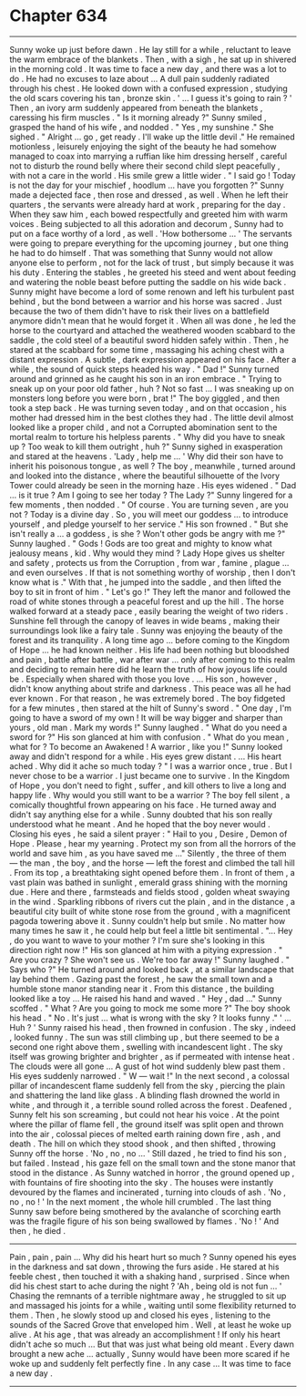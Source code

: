 
# Chapter 634


---

Sunny woke up just before dawn . He lay still for a while , reluctant to leave the warm embrace of the blankets . Then , with a sigh , he sat up in shivered in the morning cold . It was time to face a new day , and there was a lot to do . He had no excuses to laze about …
A dull pain suddenly radiated through his chest . He looked down with a confused expression , studying the old scars covering his tan , bronze skin .
' ... I guess it's going to rain ? '
Then , an ivory arm suddenly appeared from beneath the blankets , caressing his firm muscles .
" Is it morning already ?"
Sunny smiled , grasped the hand of his wife , and nodded .
" Yes , my sunshine ."
She sighed .
" Alright … go , get ready . I'll wake up the little devil ."
He remained motionless , leisurely enjoying the sight of the beauty he had somehow managed to coax into marrying a ruffian like him dressing herself , careful not to disturb the round belly where their second child slept peacefully , with not a care in the world . His smile grew a little wider .
" I said go ! Today is not the day for your mischief , hoodlum … have you forgotten ?"
Sunny made a dejected face , then rose and dressed , as well .
When he left their quarters , the servants were already hard at work , preparing for the day . When they saw him , each bowed respectfully and greeted him with warm voices . Being subjected to all this adoration and decorum , Sunny had to put on a face worthy of a lord , as well .
'How bothersome ... '
The servants were going to prepare everything for the upcoming journey , but one thing he had to do himself . That was something that Sunny would not allow anyone else to perform , not for the lack of trust , but simply because it was his duty .
Entering the stables , he greeted his steed and went about feeding and watering the noble beast before putting the saddle on his wide back . Sunny might have become a lord of some renown and left his turbulent past behind , but the bond between a warrior and his horse was sacred .
Just because the two of them didn't have to risk their lives on a battlefield anymore didn't mean that he would forget it .
When all was done , he led the horse to the courtyard and attached the weathered wooden scabbard to the saddle , the cold steel of a beautiful sword hidden safely within .
Then , he stared at the scabbard for some time , massaging his aching chest with a distant expression . A subtle , dark expression appeared on his face .
After a while , the sound of quick steps headed his way .
" Dad !"
Sunny turned around and grinned as he caught his son in an iron embrace .
" Trying to sneak up on your poor old father , huh ? Not so fast … I was sneaking up on monsters long before you were born , brat !"
The boy giggled , and then took a step back .
He was turning seven today , and on that occasion , his mother had dressed him in the best clothes they had . The little devil almost looked like a proper child , and not a Corrupted abomination sent to the mortal realm to torture his helpless parents .
" Why did you have to sneak up ? Too weak to kill them outright , huh ?"
Sunny sighed in exasperation and stared at the heavens .
'Lady , help me … '
Why did their son have to inherit his poisonous tongue , as well ?
The boy , meanwhile , turned around and looked into the distance , where the beautiful silhouette of the Ivory Tower could already be seen in the morning haze . His eyes widened .
" Dad … is it true ? Am I going to see her today ? The Lady ?"
Sunny lingered for a few moments , then nodded .
" Of course . You are turning seven , are you not ? Today is a divine day . So , you will meet our goddess ... to introduce yourself , and pledge yourself to her service ."
His son frowned .
" But she isn't really a … a goddess , is she ? Won't other gods be angry with me ?"
Sunny laughed .
" Gods ! Gods are too great and mighty to know what jealousy means , kid . Why would they mind ? Lady Hope gives us shelter and safety , protects us from the Corruption , from war , famine , plague ... and even ourselves . If that is not something worthy of worship , then I don't know what is ."
With that , he jumped into the saddle , and then lifted the boy to sit in front of him .
" Let's go !"
They left the manor and followed the road of white stones through a peaceful forest and up the hill . The horse walked forward at a steady pace , easily bearing the weight of two riders . Sunshine fell through the canopy of leaves in wide beams , making their surroundings look like a fairy tale .
Sunny was enjoying the beauty of the forest and its tranquility . A long time ago … before coming to the Kingdom of Hope … he had known neither . His life had been nothing but bloodshed and pain , battle after battle , war after war … only after coming to this realm and deciding to remain here did he learn the truth of how joyous life could be .
Especially when shared with those you love .
… His son , however , didn't know anything about strife and darkness . This peace was all he had ever known . For that reason , he was extremely bored .
The boy fidgeted for a few minutes , then stared at the hilt of Sunny's sword .
" One day , I'm going to have a sword of my own ! It will be way bigger and sharper than yours , old man . Mark my words !"
Sunny laughed .
" What do you need a sword for ?"
His son glanced at him with confusion .
" What do you mean , what for ? To become an Awakened ! A warrior , like you !"
Sunny looked away and didn't respond for a while . His eyes grew distant .
… His heart ached . Why did it ache so much today ?
" I was a warrior once , true . But I never chose to be a warrior . I just became one to survive . In the Kingdom of Hope , you don't need to fight , suffer , and kill others to live a long and happy life . Why would you still want to be a warrior ?
The boy fell silent , a comically thoughtful frown appearing on his face . He turned away and didn't say anything else for a while .
Sunny doubted that his son really understood what he meant . And he hoped that the boy never would .
Closing his eyes , he said a silent prayer :
" Hail to you , Desire , Demon of Hope . Please , hear my yearning . Protect my son from all the horrors of the world and save him , as you have saved me …"
Silently , the three of them — the man , the boy , and the horse — left the forest and climbed the tall hill . From its top , a breathtaking sight opened before them .
In front of them , a vast plain was bathed in sunlight , emerald grass shining with the morning due . Here and there , farmsteads and fields stood , golden wheat swaying in the wind . Sparkling ribbons of rivers cut the plain , and in the distance , a beautiful city built of white stone rose from the ground , with a magnificent pagoda towering above it .
Sunny couldn't help but smile .
No matter how many times he saw it , he could help but feel a little bit sentimental .
"... Hey , do you want to wave to your mother ? I'm sure she's looking in this direction right now !"
His son glanced at him with a pitying expression .
" Are you crazy ? She won't see us . We're too far away !"
Sunny laughed .
" Says who ?"
He turned around and looked back , at a similar landscape that lay behind them . Gazing past the forest , he saw the small town and a humble stone manor standing near it . From this distance , the building looked like a toy …
He raised his hand and waved .
" Hey , dad …"
Sunny scoffed .
" What ? Are you going to mock me some more ?"
The boy shook his head .
" No . It's just ... what is wrong with the sky ? It looks funny ."
' ... Huh ? '
Sunny raised his head , then frowned in confusion .
The sky , indeed , looked funny .
The sun was still climbing up , but there seemed to be a second one right above them , swelling with incandescent light . The sky itself was growing brighter and brighter , as if permeated with intense heat . The clouds were all gone …
A gust of hot wind suddenly blew past them .
His eyes suddenly narrowed .
" W — wait !"
In the next second , a colossal pillar of incandescent flame suddenly fell from the sky , piercing the plain and shattering the land like glass . A blinding flash drowned the world in white , and through it , a terrible sound rolled across the forest . Deafened , Sunny felt his son screaming , but could not hear his voice .
At the point where the pillar of flame fell , the ground itself was split open and thrown into the air , colossal pieces of melted earth raining down fire , ash , and death .
The hill on which they stood shook , and then shifted , throwing Sunny off the horse .
'No , no , no … '
Still dazed , he tried to find his son , but failed .
Instead , his gaze fell on the small town and the stone manor that stood in the distance .
As Sunny watched in horror , the ground opened up , with fountains of fire shooting into the sky . The houses were instantly devoured by the flames and incinerated , turning into clouds of ash .
'No , no , no ! '
In the next moment , the whole hill crumbled .
The last thing Sunny saw before being smothered by the avalanche of scorching earth was the fragile figure of his son being swallowed by flames .
'No ! '
And then , he died .
***
Pain , pain , pain …
Why did his heart hurt so much ?
Sunny opened his eyes in the darkness and sat down , throwing the furs aside . He stared at his feeble chest , then touched it with a shaking hand , surprised . Since when did his chest start to ache during the night ?
'Ah , being old is not fun … '
Chasing the remnants of a terrible nightmare away , he struggled to sit up and massaged his joints for a while , waiting until some flexibility returned to them . Then , he slowly stood up and closed his eyes , listening to the sounds of the Sacred Grove that enveloped him .
Well , at least he woke up alive . At his age , that was already an accomplishment !
If only his heart didn't ache so much …
But that was just what being old meant . Every dawn brought a new ache ... actually , Sunny would have been more scared if he woke up and suddenly felt perfectly fine .
In any case …
It was time to face a new day .

---

